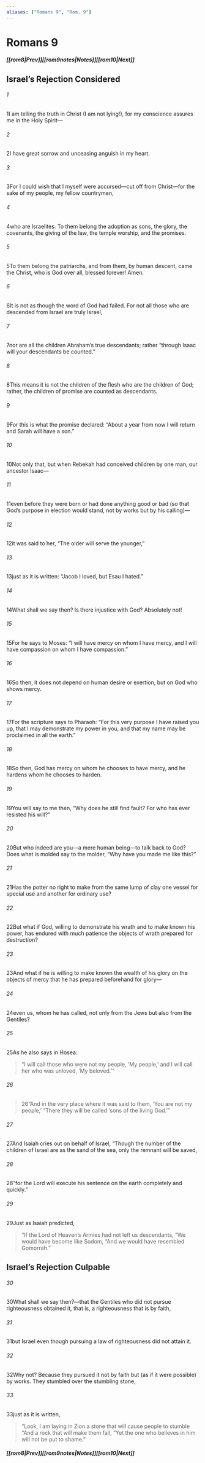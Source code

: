 ```yaml
---
aliases: ["Romans 9", "Rom. 9"]
---
```

# Romans 9
##### <span class=arrow-left></span>[[rom8|Prev]]<span class=navigation-separator></span>[[rom9notes|Notes]]<span class=navigation-separator></span>[[rom10|Next]]<span class=arrow-right></span>
## Israel’s Rejection Considered
###### 1
<span class=verse-first>1</span>I am telling the truth in Christ (I am not lying!), for my conscience assures me in the Holy Spirit—
###### 2
<span class=verse-body>2</span>I have great sorrow and unceasing anguish in my heart.
###### 3
<span class=verse-body>3</span>For I could wish that I myself were accursed—cut off from Christ—for the sake of my people, my fellow countrymen,
###### 4
<span class=verse-body>4</span>who are Israelites. To them belong the adoption as sons, the glory, the covenants, the giving of the law, the temple worship, and the promises.
###### 5
<span class=verse-body>5</span>To them belong the patriarchs, and from them, by human descent, came the Christ, who is God over all, blessed forever! Amen.
<div class=paragraph-break></div>

###### 6
<span class=verse-first>6</span>It is not as though the word of God had failed. For not all those who are descended from Israel are truly Israel,
###### 7
<span class=verse-body>7</span>nor are all the children Abraham’s true descendants; rather “through Isaac will your descendants be counted.”
###### 8
<span class=verse-body>8</span>This means it is not the children of the flesh who are the children of God; rather, the children of promise are counted as descendants.
###### 9
<span class=verse-body>9</span>For this is what the promise declared: “About a year from now I will return and Sarah will have a son.”
###### 10
<span class=verse-body>10</span>Not only that, but when Rebekah had conceived children by one man, our ancestor Isaac—
###### 11
<span class=verse-body>11</span>even before they were born or had done anything good or bad (so that God’s purpose in election would stand, not by works but by his calling)—
###### 12
<span class=verse-body>12</span>it was said to her, “The older will serve the younger,”
###### 13
<span class=verse-body>13</span>just as it is written: “Jacob I loved, but Esau I hated.”
<div class=paragraph-break></div>

###### 14
<span class=verse-first>14</span>What shall we say then? Is there injustice with God? Absolutely not!
###### 15
<span class=verse-body>15</span>For he says to Moses: “I will have mercy on whom I have mercy, and I will have compassion on whom I have compassion.”
###### 16
<span class=verse-body>16</span>So then, it does not depend on human desire or exertion, but on God who shows mercy.
###### 17
<span class=verse-body>17</span>For the scripture says to Pharaoh: “For this very purpose I have raised you up, that I may demonstrate my power in you, and that my name may be proclaimed in all the earth.”
###### 18
<span class=verse-body>18</span>So then, God has mercy on whom he chooses to have mercy, and he hardens whom he chooses to harden.
<div class=paragraph-break></div>

###### 19
<span class=verse-first>19</span>You will say to me then, “Why does he still find fault? For who has ever resisted his will?”
###### 20
<span class=verse-body>20</span>But who indeed are you—a mere human being—to talk back to God? Does what is molded say to the molder, “Why have you made me like this?”
###### 21
<span class=verse-body>21</span>Has the potter no right to make from the same lump of clay one vessel for special use and another for ordinary use?
###### 22
<span class=verse-body>22</span>But what if God, willing to demonstrate his wrath and to make known his power, has endured with much patience the objects of wrath prepared for destruction?
###### 23
<span class=verse-body>23</span>And what if he is willing to make known the wealth of his glory on the objects of mercy that he has prepared beforehand for glory—
###### 24
<span class=verse-body>24</span>even us, whom he has called, not only from the Jews but also from the Gentiles?
###### 25
<span class=verse-body>25</span>As he also says in Hosea:
<div class=paragraph-break></div>

><span class=poetry-quote-double>“</span>I will call those who were not my people, ‘My people,’ and I will call her who was unloved, ‘My beloved.’”
###### 26
><span class=verse-body-poetry>26</span><span class=poetry-quote-double>“</span>And in the very place where it was said to them, ‘You are not my people,’
><span class=poetry-quote-double>“</span>There they will be called ‘sons of the living God.’”
<div class=paragraph-break></div>

###### 27
<span class=verse-first>27</span>And Isaiah cries out on behalf of Israel, “Though the number of the children of Israel are as the sand of the sea, only the remnant will be saved,
###### 28
<span class=verse-body>28</span>“for the Lord will execute his sentence on the earth completely and quickly.”
###### 29
<span class=verse-body>29</span>Just as Isaiah predicted,
<div class=paragraph-break></div>

><span class=poetry-quote-double>“</span>If the Lord of Heaven’s Armies had not left us descendants,
><span class=poetry-quote-double>“</span>We would have become like Sodom,
><span class=poetry-quote-double>“</span>And we would have resembled Gomorrah.”
## Israel’s Rejection Culpable
###### 30
<span class=verse-first>30</span>What shall we say then?—that the Gentiles who did not pursue righteousness obtained it, that is, a righteousness that is by faith,
###### 31
<span class=verse-body>31</span>but Israel even though pursuing a law of righteousness did not attain it.
###### 32
<span class=verse-body>32</span>Why not? Because they pursued it not by faith but (as if it were possible) by works. They stumbled over the stumbling stone,
###### 33
<span class=verse-body>33</span>just as it is written,
<div class=paragraph-break></div>

><span class=poetry-quote-double>“</span>Look, I am laying in Zion a stone that will cause people to stumble
><span class=poetry-quote-double>“</span>And a rock that will make them fall,
><span class=poetry-quote-double>“</span>Yet the one who believes in him will not be put to shame.”
##### <span class=arrow-left></span>[[rom8|Prev]]<span class=navigation-separator></span>[[rom9notes|Notes]]<span class=navigation-separator></span>[[rom10|Next]]<span class=arrow-right></span>